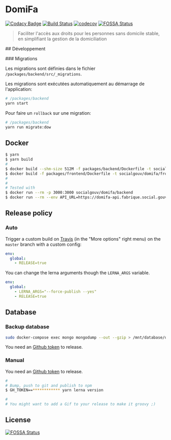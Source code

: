 # DomiFa

[![Codacy Badge](https://api.codacy.com/project/badge/Grade/f15dba30a35f44c5a62cfdea9c1e3729)](https://app.codacy.com/app/pYassine/domifa?utm_source=github.com&utm_medium=referral&utm_content=SocialGouv/domifa&utm_campaign=Badge_Grade_Dashboard)
[![Build Status](https://travis-ci.com/SocialGouv/domifa.svg?branch=master)](https://travis-ci.com/SocialGouv/domifa)
[![codecov](https://codecov.io/gh/SocialGouv/domifa/branch/master/graph/badge.svg)](https://codecov.io/gh/SocialGouv/domifa)
[![FOSSA Status](https://app.fossa.io/api/projects/git%2Bgithub.com%2FSocialGouv%2Fdomifa.svg?type=shield)](https://app.fossa.io/projects/git%2Bgithub.com%2FSocialGouv%2Fdomifa?ref=badge_shield)

> Faciliter l'accès aux droits pour les personnes sans domicile stable, en simplifiant la gestion de la domiciliation

## Développement

### Migrations

Les migrations sont définies dans le fichier `/packages/backend/src/_migrations`.

Les migrations sont exécutées automatiquement au démarrage de l'application:

```bash
# /packages/backend
yarn start
```

Pour faire un `rollback` sur une migration:

```bash
# /packages/backend
yarn run migrate:dow
```

## Docker

```sh
$ yarn
$ yarn build
#
$ docker build --shm-size 512M -f packages/backend/Dockerfile -t socialgouv/domifa/backend .
$ docker build -f packages/frontend/Dockerfile -t socialgouv/domifa/frontend .
#
#
# Tested with
$ docker run --rm -p 3000:3000 socialgouv/domifa/backend
$ docker run --rm --env API_URL=https://domifa-api.fabrique.social.gouv.fr/ --env PORT=4200 -p 4200:4200 socialgouv/domifa/frontend
```

## Release policy

### Auto

Trigger a custom build on [Travis](https://travis-ci.com/SocialGouv/domifa) (in the "More options" right menu) on the `master` branch with a custom config:

```yml
env:
  global:
    - RELEASE=true
```

You can change the lerna arguments though the `LERNA_ARGS` variable.

```yml
env:
  global:
    - LERNA_ARGS="--force-publish --yes"
    - RELEASE=true
```

## Database

### Backup database

```bash
sudo docker-compose exec mongo mongodump --out --gzip > /mnt/database/dump_`date "+%Y-%m-%d-%H-%M"`
```

You need an [Github token](https://github.com/settings/tokens/new) to release.

### Manual

You need an [Github token](https://github.com/settings/tokens/new) to release.

```sh
#
# Bump, push to git and publish to npm
$ GH_TOKEN==************ yarn lerna version

#
# You might want to add a Gif to your release to make it groovy ;)
```

## License

[![FOSSA Status](https://app.fossa.io/api/projects/git%2Bgithub.com%2FSocialGouv%2Fdomifa.svg?type=large)](https://app.fossa.io/projects/git%2Bgithub.com%2FSocialGouv%2Fdomifa?ref=badge_large)
